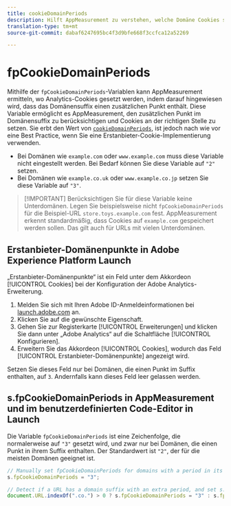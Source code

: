 ```yaml
---
title: cookieDomainPeriods
description: Hilft AppMeasurement zu verstehen, welche Domäne Cookies speichern soll, wenn Ihre Domäne einen Punkt im Suffix hat.
translation-type: tm+mt
source-git-commit: dabaf6247695bc4f3d9bfe668f3ccfca12a52269

---
```



# fpCookieDomainPeriods

Mithilfe der `fpCookieDomainPeriods`-Variablen kann AppMeasurement ermitteln, wo Analytics-Cookies gesetzt werden, indem darauf hingewiesen wird, dass das Domänensuffix einen zusätzlichen Punkt enthält. Diese Variable ermöglicht es AppMeasurement, den zusätzlichen Punkt im Domänensuffix zu berücksichtigen und Cookies an der richtigen Stelle zu setzen. Sie erbt den Wert von [`cookieDomainPeriods`](cookiedomainperiods.md), ist jedoch nach wie vor eine Best Practice, wenn Sie eine Erstanbieter-Cookie-Implementierung verwenden.

* Bei Domänen wie `example.com` oder `www.example.com` muss diese Variable nicht eingestellt werden. Bei Bedarf können Sie diese Variable auf `"2"` setzen.
* Bei Domänen wie `example.co.uk` oder `www.example.co.jp` setzen Sie diese Variable auf `"3"`.

>[!IMPORTANT] Berücksichtigen Sie für diese Variable keine Unterdomänen. Legen Sie beispielsweise nicht `fpCookieDomainPeriods` für die Beispiel-URL `store.toys.example.com` fest. AppMeasurement erkennt standardmäßig, dass Cookies auf `example.com` gespeichert werden sollen. Das gilt auch für URLs mit vielen Unterdomänen.

## Erstanbieter-Domänenpunkte in Adobe Experience Platform Launch

„Erstanbieter-Domänenpunkte“ ist ein Feld unter dem Akkordeon [!UICONTROL Cookies] bei der Konfiguration der Adobe Analytics-Erweiterung.

1. Melden Sie sich mit Ihren Adobe ID-Anmeldeinformationen bei [launch.adobe.com](https://launch.adobe.com) an.
2. Klicken Sie auf die gewünschte Eigenschaft.
3. Gehen Sie zur Registerkarte [!UICONTROL Erweiterungen] und klicken Sie dann unter „Adobe Analytics“ auf die Schaltfläche [!UICONTROL Konfigurieren].
4. Erweitern Sie das Akkordeon [!UICONTROL Cookies], wodurch das Feld [!UICONTROL Erstanbieter-Domänenpunkte] angezeigt wird.

Setzen Sie dieses Feld nur bei Domänen, die einen Punkt im Suffix enthalten, auf `3`. Andernfalls kann dieses Feld leer gelassen werden.

## s.fpCookieDomainPeriods in AppMeasurement und im benutzerdefinierten Code-Editor in Launch

Die Variable `fpCookieDomainPeriods` ist eine Zeichenfolge, die normalerweise auf `"3"` gesetzt wird, und zwar nur bei Domänen, die einen Punkt in ihrem Suffix enthalten. Der Standardwert ist `"2"`, der für die meisten Domänen geeignet ist.

```js
// Manually set fpCookieDomainPeriods for domains with a period in its suffix, such as www.example.co.uk
s.fpCookieDomainPeriods = "3";

// Detect if a URL has a domain suffix with an extra period, and set s.fpCookieDomainPeriods automatically
document.URL.indexOf(".co.") > 0 ? s.fpCookieDomainPeriods = "3" : s.fpCookieDomainPeriods = "2";
```
